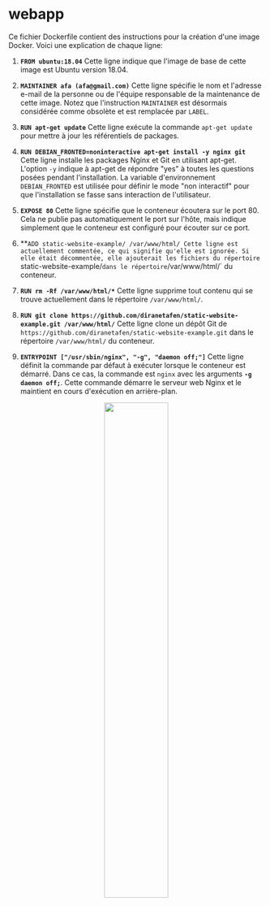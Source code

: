 # webapp

Ce fichier Dockerfile contient des instructions pour la création d'une image Docker. Voici une explication de chaque ligne:

1.  **`FROM ubuntu:18.04`** Cette ligne indique que l'image de base de cette image est Ubuntu version 18.04.
    
2.  **`MAINTAINER afa (afa@gmail.com)`** Cette ligne spécifie le nom et l'adresse e-mail de la personne ou de l'équipe responsable de la maintenance de cette image. Notez que l'instruction `MAINTAINER` est désormais considérée comme obsolète et est remplacée par `LABEL`.
    
3.  **`RUN apt-get update`** Cette ligne exécute la commande `apt-get update` pour mettre à jour les référentiels de packages.
    
4.  **`RUN DEBIAN_FRONTED=noninteractive apt-get install -y nginx git`** Cette ligne installe les packages Nginx et Git en utilisant apt-get. L'option `-y` indique à apt-get de répondre "yes" à toutes les questions posées pendant l'installation. La variable d'environnement `DEBIAN_FRONTED` est utilisée pour définir le mode "non interactif" pour que l'installation se fasse sans interaction de l'utilisateur.
    
5.  **`EXPOSE 80`** Cette ligne spécifie que le conteneur écoutera sur le port 80. Cela ne publie pas automatiquement le port sur l'hôte, mais indique simplement que le conteneur est configuré pour écouter sur ce port.
    
6.  **`ADD static-website-example/ /var/www/html/ Cette ligne est actuellement commentée, ce qui signifie qu'elle est ignorée. Si elle était décommentée, elle ajouterait les fichiers du répertoire `static-website-example/` dans le répertoire `/var/www/html/` du conteneur.
    
7.  **`RUN rm -Rf /var/www/html/*`** Cette ligne supprime tout contenu qui se trouve actuellement dans le répertoire `/var/www/html/`.
    
8.  **`RUN git clone https://github.com/diranetafen/static-website-example.git /var/www/html/`** Cette ligne clone un dépôt Git de `https://github.com/diranetafen/static-website-example.git` dans le répertoire `/var/www/html/` du conteneur.
    
9.  **`ENTRYPOINT ["/usr/sbin/nginx", "-g", "daemon off;"]`** Cette ligne définit la commande par défaut à exécuter lorsque le conteneur est démarré. Dans ce cas, la commande est `nginx` avec les arguments **`-g daemon off;`**. Cette commande démarre le serveur web Nginx et le maintient en cours d'exécution en arrière-plan.

<p align="center">
<img src="https://user-images.githubusercontent.com/40942166/224547004-c71c1274-cc72-44a4-8d7f-4caa5a1c84fc.jpg" width=50% height=50%>
</p>


